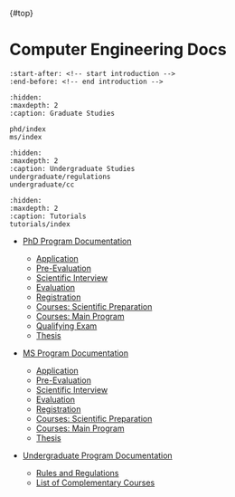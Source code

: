 {#top}
# Computer Engineering Docs

```{include} ../README.md
:start-after: <!-- start introduction -->
:end-before: <!-- end introduction -->
```
```{toctree}
:hidden:
:maxdepth: 2
:caption: Graduate Studies

phd/index
ms/index
```

```{toctree}
:hidden:
:maxdepth: 2
:caption: Undergraduate Studies
undergraduate/regulations
undergraduate/cc
```

```{toctree}
:hidden:
:maxdepth: 2
:caption: Tutorials
tutorials/index
```

- [PhD Program Documentation]()
    - [Application]()
    - [Pre-Evaluation]()
    - [Scientific Interview]()
    - [Evaluation]()
    - [Registration]()
    - [Courses: Scientific Preparation]()
    - [Courses: Main Program]()
    - [Qualifying Exam]()
    - [Thesis]()

- [MS Program Documentation]()
    - [Application]()
    - [Pre-Evaluation]()
    - [Scientific Interview]()
    - [Evaluation]()
    - [Registration]()
    - [Courses: Scientific Preparation]()
    - [Courses: Main Program]()
    - [Thesis]()

- [Undergraduate Program Documentation]()
    - [Rules and Regulations](undergraduate/regulations)
    - [List of Complementary Courses](undergraduate/cc)


